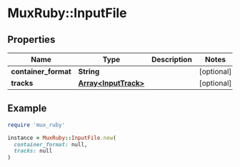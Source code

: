 # MuxRuby::InputFile

## Properties

| Name | Type | Description | Notes |
| ---- | ---- | ----------- | ----- |
| **container_format** | **String** |  | [optional] |
| **tracks** | [**Array&lt;InputTrack&gt;**](InputTrack.md) |  | [optional] |

## Example

```ruby
require 'mux_ruby'

instance = MuxRuby::InputFile.new(
  container_format: null,
  tracks: null
)
```


